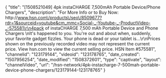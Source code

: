 {
    "title": "[1508521049] 4pk instaCHARGE 7,500mAh Portable Device\/Phone Chargers",
    "description": "For More Info or to Buy Now: http:\/\/www.hsn.com\/products\/seo\/8509677?rdr=1&sourceid=youtube&cm_mmc=Social-_-Youtube-_-ProductVideo-_-575581\r\n4pack of instaCHARGE 7,500 mAh Portable Device and Phone Chargers \nIt's happened to you. You're out and about when, suddenly, your favorite gadget fizzles. Your phone is dead or your tablet is...\r\nPrices shown on the previously recorded video may not represent the current price.  View hsn.com to view the current selling price. HSN Item #575581",
    "channelid": "123179144",
    "videoid": "123178765",
    "date_created": "1507956254",
    "date_modified": "1508372601",
    "type": "captivate",
    "layout": "channelVideo",
    "url": "\/hsn-network\/4pk-instacharge-7-500mah-portable-device-phone-chargers\/123179144-123178765"
}